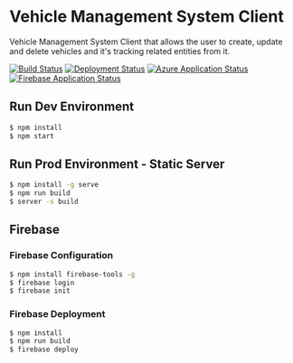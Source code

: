 # Vehicle Management System Client

Vehicle Management System Client that allows the user to create, update and delete vehicles and it's tracking related entities from it.

[![Build Status](https://dev.azure.com/iavivarma/VehicleManagementSystem/_apis/build/status/iAvinashVarma.VehicleManagementClient?branchName=master)](https://dev.azure.com/iavivarma/VehicleManagementSystem/_build/latest?definitionId=4&branchName=master)
[![Deployment Status](https://vsrm.dev.azure.com/iavivarma/_apis/public/Release/badge/49dd5415-fdd4-42f2-b60a-2d10d095065d/3/3)](https://dev.azure.com/iavivarma/VehicleManagementSystem/_release?view=all&_a=releases&definitionId=3)
[![Azure Application Status](https://img.shields.io/website?down_color=lightgrey&down_message=offline&up_color=green&up_message=online&url=https%3A%2F%2Fvehiclemanagementsystemclient.azurewebsites.net)](https://vehiclemanagementsystemclient.azurewebsites.net/)
[![Firebase Application Status](https://img.shields.io/website?down_color=lightgrey&down_message=offline&up_color=green&up_message=online&url=https%3A%2F%2Fvehiclemanagementsystemclient.web.app)](https://vehiclemanagementsystemclient.web.app/)

## Run Dev Environment

```bash
$ npm install
$ npm start
```

## Run Prod Environment - Static Server

```bash
$ npm install -g serve
$ npm run build
$ server -s build 
```

## Firebase

### Firebase Configuration

```bash
$ npm install firebase-tools -g
$ firebase login
$ firebase init
```

### Firebase Deployment

```bash
$ npm install
$ npm run build
$ firebase deploy
```